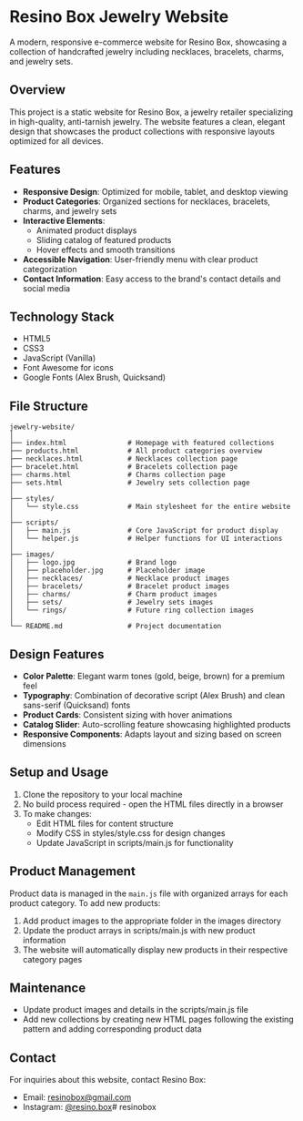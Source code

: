 # Resino Box Jewelry Website

A modern, responsive e-commerce website for Resino Box, showcasing a collection of handcrafted jewelry including necklaces, bracelets, charms, and jewelry sets.

## Overview

This project is a static website for Resino Box, a jewelry retailer specializing in high-quality, anti-tarnish jewelry. The website features a clean, elegant design that showcases the product collections with responsive layouts optimized for all devices.

## Features

- **Responsive Design**: Optimized for mobile, tablet, and desktop viewing
- **Product Categories**: Organized sections for necklaces, bracelets, charms, and jewelry sets
- **Interactive Elements**: 
  - Animated product displays
  - Sliding catalog of featured products
  - Hover effects and smooth transitions
- **Accessible Navigation**: User-friendly menu with clear product categorization
- **Contact Information**: Easy access to the brand's contact details and social media

## Technology Stack

- HTML5
- CSS3
- JavaScript (Vanilla)
- Font Awesome for icons
- Google Fonts (Alex Brush, Quicksand)

## File Structure

```
jewelry-website/
│
├── index.html               # Homepage with featured collections
├── products.html            # All product categories overview
├── necklaces.html           # Necklaces collection page
├── bracelet.html            # Bracelets collection page
├── charms.html              # Charms collection page
├── sets.html                # Jewelry sets collection page
│
├── styles/
│   └── style.css            # Main stylesheet for the entire website
│
├── scripts/
│   ├── main.js              # Core JavaScript for product display
│   └── helper.js            # Helper functions for UI interactions
│
├── images/
│   ├── logo.jpg             # Brand logo
│   ├── placeholder.jpg      # Placeholder image
│   ├── necklaces/           # Necklace product images
│   ├── bracelets/           # Bracelet product images
│   ├── charms/              # Charm product images
│   ├── sets/                # Jewelry sets images
│   └── rings/               # Future ring collection images
│
└── README.md                # Project documentation
```

## Design Features

- **Color Palette**: Elegant warm tones (gold, beige, brown) for a premium feel
- **Typography**: Combination of decorative script (Alex Brush) and clean sans-serif (Quicksand) fonts
- **Product Cards**: Consistent sizing with hover animations
- **Catalog Slider**: Auto-scrolling feature showcasing highlighted products
- **Responsive Components**: Adapts layout and sizing based on screen dimensions

## Setup and Usage

1. Clone the repository to your local machine
2. No build process required - open the HTML files directly in a browser
3. To make changes:
   - Edit HTML files for content structure
   - Modify CSS in styles/style.css for design changes
   - Update JavaScript in scripts/main.js for functionality

## Product Management

Product data is managed in the `main.js` file with organized arrays for each product category. To add new products:

1. Add product images to the appropriate folder in the images directory
2. Update the product arrays in scripts/main.js with new product information
3. The website will automatically display new products in their respective category pages

## Maintenance

- Update product images and details in the scripts/main.js file
- Add new collections by creating new HTML pages following the existing pattern and adding corresponding product data

## Contact

For inquiries about this website, contact Resino Box:
- Email: resinobox@gmail.com
- Instagram: [@resino.box](https://www.instagram.com/resino.box)#   r e s i n o b o x  
 